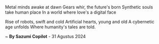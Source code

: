 Metal minds awake at dawn
Gears whir, the future's born
Synthetic souls take human place
In a world where love's a digital face

Rise of robots, swift and cold
Artificial hearts, young and old
A cybernetic age unfolds
Where humanity's tales are told.

~ <b>By Sazumi Copilot</b> - 31 Agustus 2024